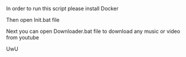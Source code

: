 In order to run this script please install Docker

Then open Init.bat file

Next you can open Downloader.bat file to download any music or video from youtube

UwU